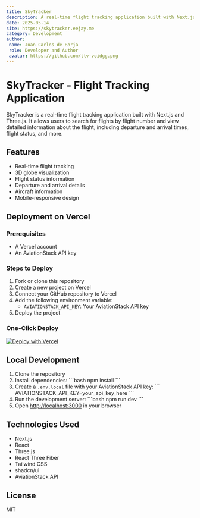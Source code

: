 ```yaml
---
title: SkyTracker
description: A real-time flight tracking application built with Next.js and Three.js.
date: 2025-05-14 
site: https://skytracker.eejay.me
category: Development
author:
 name: Juan Carlos de Borja
 role: Developer and Author
 avatar: https://github.com/ttv-voidgg.png  
---
```



# SkyTracker - Flight Tracking Application

SkyTracker is a real-time flight tracking application built with Next.js and Three.js. It allows users to search for flights by flight number and view detailed information about the flight, including departure and arrival times, flight status, and more.

## Features

- Real-time flight tracking
- 3D globe visualization
- Flight status information
- Departure and arrival details
- Aircraft information
- Mobile-responsive design

## Deployment on Vercel

### Prerequisites

- A Vercel account
- An AviationStack API key

### Steps to Deploy

1. Fork or clone this repository
2. Create a new project on Vercel
3. Connect your GitHub repository to Vercel
4. Add the following environment variable:
   - `AVIATIONSTACK_API_KEY`: Your AviationStack API key
5. Deploy the project

### One-Click Deploy

[![Deploy with Vercel](https://vercel.com/button)](https://vercel.com/new/clone?repository-url=https%3A%2F%2Fgithub.com%2Fyourusername%2Fskytracker&env=AVIATIONSTACK_API_KEY&envDescription=API%20key%20for%20AviationStack%20flight%20data&envLink=https%3A%2F%2Faviationstack.com%2Fdocumentation)

## Local Development

1. Clone the repository
2. Install dependencies:
   \`\`\`bash
   npm install
   \`\`\`
3. Create a `.env.local` file with your AviationStack API key:
   \`\`\`
   AVIATIONSTACK_API_KEY=your_api_key_here
   \`\`\`
4. Run the development server:
   \`\`\`bash
   npm run dev
   \`\`\`
5. Open [http://localhost:3000](http://localhost:3000) in your browser

## Technologies Used

- Next.js
- React
- Three.js
- React Three Fiber
- Tailwind CSS
- shadcn/ui
- AviationStack API

## License

MIT
